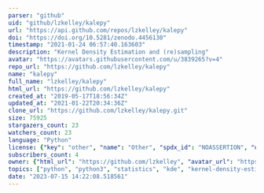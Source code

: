 ```yaml
---
parser: "github"
uid: "github/lzkelley/kalepy"
url: "https://api.github.com/repos/lzkelley/kalepy"
doi: "https://doi.org/10.5281/zenodo.4456130"
timestamp: "2021-01-24 06:57:40.163603"
description: "Kernel Density Estimation and (re)sampling"
avatar: "https://avatars.githubusercontent.com/u/3839265?v=4"
repo_url: "https://github.com/lzkelley/kalepy"
name: "kalepy"
full_name: "lzkelley/kalepy"
html_url: "https://github.com/lzkelley/kalepy"
created_at: "2019-05-17T18:56:34Z"
updated_at: "2021-01-22T20:34:36Z"
clone_url: "https://github.com/lzkelley/kalepy.git"
size: 75925
stargazers_count: 23
watchers_count: 23
language: "Python"
license: {"key": "other", "name": "Other", "spdx_id": "NOASSERTION", "url": null, "node_id": "MDc6TGljZW5zZTA="}
subscribers_count: 4
owner: {"html_url": "https://github.com/lzkelley", "avatar_url": "https://avatars.githubusercontent.com/u/3839265?v=4", "login": "lzkelley", "type": "User"}
topics: ["python", "python3", "statistics", "kde", "kernel-density-estimation", "statistical-analysis", "resampling", "pdfs", "resample"]
date: "2023-07-15 14:22:08.518561"
---
```

